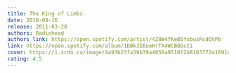 ```yaml
---
title: The King of Limbs
date: 2018-08-16
release: 2011-03-28
authors: Radiohead
authors_link: https://open.spotify.com/artist/4Z8W4fKeB5YxbusRsdQVPb
link: https://open.spotify.com/album/1DBkJIEoeHrTX4WCBQGcCi
cover: https://i.scdn.co/image/4a93b23fa39b39a4050a9510f2b8103772a1691c
rating: 4.5
---
```

